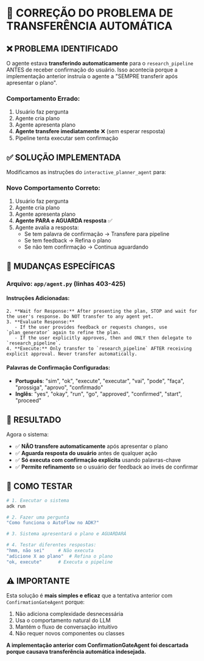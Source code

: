 # 🔧 CORREÇÃO DO PROBLEMA DE TRANSFERÊNCIA AUTOMÁTICA

## ❌ PROBLEMA IDENTIFICADO

O agente estava **transferindo automaticamente** para o `research_pipeline` ANTES de receber confirmação do usuário. Isso acontecia porque a implementação anterior instruía o agente a "SEMPRE transferir após apresentar o plano".

### Comportamento Errado:
1. Usuário faz pergunta
2. Agente cria plano
3. Agente apresenta plano
4. **Agente transfere imediatamente** ❌ (sem esperar resposta)
5. Pipeline tenta executar sem confirmação

## ✅ SOLUÇÃO IMPLEMENTADA

Modificamos as instruções do `interactive_planner_agent` para:

### Novo Comportamento Correto:
1. Usuário faz pergunta
2. Agente cria plano  
3. Agente apresenta plano
4. **Agente PARA e AGUARDA resposta** ✅
5. Agente avalia a resposta:
   - Se tem palavra de confirmação → Transfere para pipeline
   - Se tem feedback → Refina o plano
   - Se não tem confirmação → Continua aguardando

## 📝 MUDANÇAS ESPECÍFICAS

### Arquivo: `app/agent.py` (linhas 403-425)

#### Instruções Adicionadas:
```
2. **Wait for Response:** After presenting the plan, STOP and wait for the user's response. Do NOT transfer to any agent yet.
3. **Evaluate Response:** 
   - If the user provides feedback or requests changes, use `plan_generator` again to refine the plan.
   - If the user explicitly approves, then and ONLY then delegate to `research_pipeline`.
4. **Execute:** Only transfer to `research_pipeline` AFTER receiving explicit approval. Never transfer automatically.
```

#### Palavras de Confirmação Configuradas:
- **Português**: "sim", "ok", "execute", "executar", "vai", "pode", "faça", "prossiga", "aprovo", "confirmado"
- **Inglês**: "yes", "okay", "run", "go", "approved", "confirmed", "start", "proceed"

## 🎯 RESULTADO

Agora o sistema:
- ✅ **NÃO transfere automaticamente** após apresentar o plano
- ✅ **Aguarda resposta do usuário** antes de qualquer ação
- ✅ **Só executa com confirmação explícita** usando palavras-chave
- ✅ **Permite refinamento** se o usuário der feedback ao invés de confirmar

## 🚀 COMO TESTAR

```bash
# 1. Executar o sistema
adk run

# 2. Fazer uma pergunta
"Como funciona o AutoFlow no ADK?"

# 3. Sistema apresentará o plano e AGUARDARÁ

# 4. Testar diferentes respostas:
"hmm, não sei"     # Não executa
"adicione X ao plano"  # Refina o plano
"ok, execute"      # Executa o pipeline
```

## ⚠️ IMPORTANTE

Esta solução é **mais simples e eficaz** que a tentativa anterior com `ConfirmationGateAgent` porque:
1. Não adiciona complexidade desnecessária
2. Usa o comportamento natural do LLM
3. Mantém o fluxo de conversação intuitivo
4. Não requer novos componentes ou classes

**A implementação anterior com ConfirmationGateAgent foi descartada porque causava transferência automática indesejada.**